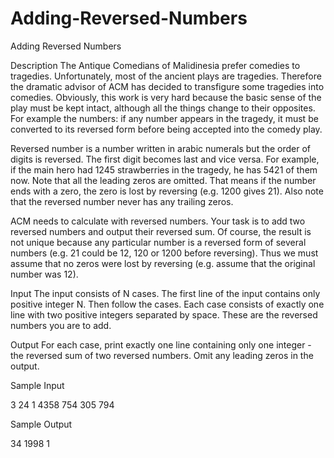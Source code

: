 # Adding-Reversed-Numbers

Adding Reversed Numbers

Description
The Antique Comedians of Malidinesia prefer comedies to tragedies. Unfortunately, most of the ancient plays are tragedies. Therefore the dramatic advisor of ACM has decided to transfigure some tragedies into comedies. Obviously, this work is very hard because the basic sense of the play must be kept intact, although all the things change to their opposites. For example the numbers: if any number appears in the tragedy, it must be converted to its reversed form before being accepted into the comedy play.

Reversed number is a number written in arabic numerals but the order of digits is reversed. The first digit becomes last and vice versa. For example, if the main hero had 1245 strawberries in the tragedy, he has 5421 of them now. Note that all the leading zeros are omitted. That means if the number ends with a zero, the zero is lost by reversing (e.g. 1200 gives 21). Also note that the reversed number never has any trailing zeros.

ACM needs to calculate with reversed numbers. Your task is to add two reversed numbers and output their reversed sum. Of course, the result is not unique because any particular number is a reversed form of several numbers (e.g. 21 could be 12, 120 or 1200 before reversing). Thus we must assume that no zeros were lost by reversing (e.g. assume that the original number was 12).

Input
The input consists of N cases. The first line of the input contains only positive integer N. Then follow the cases. Each case consists of exactly one line with two positive integers separated by space. These are the reversed numbers you are to add.

Output
For each case, print exactly one line containing only one integer - the reversed sum of two reversed numbers. Omit any leading zeros in the output.

Sample Input

3
24 1
4358 754
305 794

Sample Output

34
1998
1
